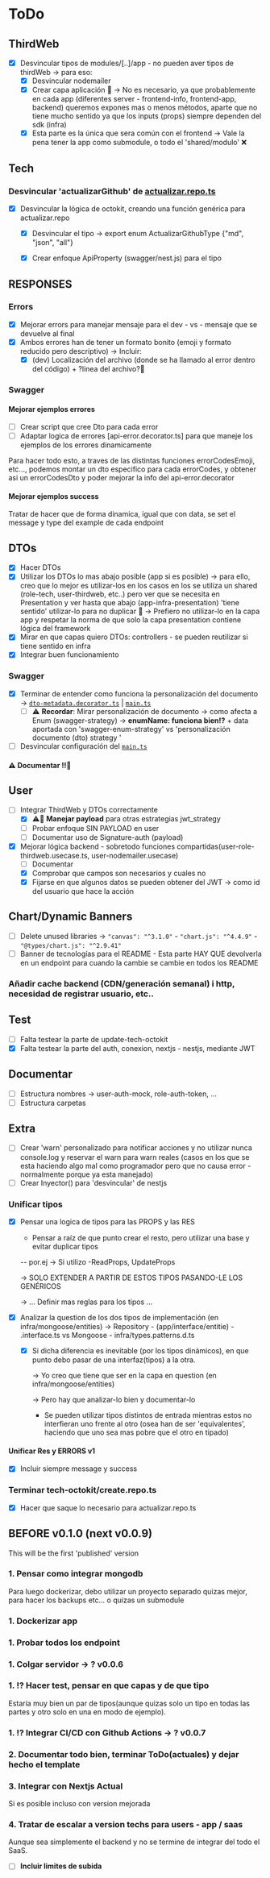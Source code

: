 # ToDo
## ThirdWeb
- [x] Desvincular tipos de modules/[..]/app - no pueden aver tipos de thirdWeb -> para eso:
  - [x] Desvincular nodemailer
  - [x] Crear capa aplicación 🤔 -> No es necesario, ya que probablemente en cada app (diferentes server - frontend-info, frontend-app, backend) queremos expones mas o menos métodos, aparte que no tiene mucho sentido ya que los inputs (props) siempre dependen del sdk (infra)
  - [x] Esta parte es la única que sera común con el frontend ->  Vale la pena tener la app como submodule, o todo el 'shared/modulo' ❌
## Tech
### Desvincular 'actualizarGithub' de [actualizar.repo.ts](../src/modules/tech/infrastructure/tech-octokit/actualizar.repo.ts)
- [x] Desvincular la lógica de octokit, creando una función genérica para actualizar.repo
  - [x] Desvincular el tipo -> export enum ActualizarGithubType {"md", "json", "all"}
  - [x] Crear enfoque ApiProperty (swagger/nest.js) para el tipo



## RESPONSES
### Errors
- [x] Mejorar errors para manejar mensaje para el dev - vs - mensaje que se devuelve al final
- [x] Ambos errores han de tener un formato bonito (emoji y formato reducido pero descriptivo) -> Incluir:
  - [x] (dev) Localización del archivo (donde se ha llamado al error dentro del código) + ?linea del archivo?🤔
### Swagger
#### Mejorar ejemplos errores
- [ ] Crear script que cree Dto para cada error
- [ ] Adaptar logica de errores [api-error.decorator.ts] para que maneje los ejemplos de los errores dinamicamente

Para hacer todo esto, a traves de las distintas funciones errorCodesEmoji, etc..., podemos montar un dto especifico para cada errorCodes, y obtener asi un errorCodesDto y poder mejorar la info del api-error.decorator
#### Mejorar ejemplos success
Tratar de hacer que de forma dinamica, igual que con data, se set el message y type del example de cada endpoint
## DTOs
- [x] Hacer DTOs
- [x] Utilizar los DTOs lo mas abajo posible (app si es posible) -> para ello, creo que lo mejor es utilizar-los en los casos en los se utiliza un shared (role-tech, user-thirdweb, etc..) pero ver que se necesita en Presentation y ver hasta que abajo (app-infra-presentation) 'tiene sentido' utilizar-lo para no duplicar 🤔 -> Prefiero no utilizar-lo en la capa app y respetar la norma de que solo la capa presentation contiene lógica del framework
- [x] Mirar en que capas quiero DTOs: controllers - se pueden reutilizar si tiene sentido en infra
- [x] Integrar buen funcionamiento
### Swagger
- [x] Terminar de entender como funciona la personalización del documento -> [`dto-metadata.decorator.ts`](../src/shareds/swagger/dto-metadata.decorator.ts) | [`main.ts`](../src/main.ts)
  - [ ] ⚠️ **Recordar**: Mirar personalización de documento -> como afecta a Enum (swagger-strategy) -> **enumName: funciona bien⁉️** + data aportada con 'swagger-enum-strategy' vs 'personalización documento (dto) strategy '
- [ ] Desvincular configuración del [`main.ts`](../src/main.ts) 
#### ⚠️ Documentar ‼️🧠
## User
- [ ] Integrar ThirdWeb y DTOs correctamente
  - [x] ⚠️🧠 **Manejar payload** para otras estrategias jwt_strategy
  - [ ] Probar enfoque SIN PAYLOAD en user
  - [ ] Documentar uso de Signature-auth (payload)
- [x] Mejorar lógica backend - sobretodo funciones compartidas(user-role-thirdweb.usecase.ts, user-nodemailer.usecase)
  - [ ] Documentar
  - [x] Comprobar que campos son necesarios y cuales no
  - [x] Fijarse en que algunos datos se pueden obtener del JWT -> como id del usuario que hace la acción
## Chart/Dynamic Banners
- [ ] Delete unused libraries -> `"canvas": "^3.1.0"` - `"chart.js": "^4.4.9"` - `"@types/chart.js": "^2.9.41"`
- [ ] Banner de tecnologías para el README - Esta parte HAY QUE devolverla en un endpoint para cuando la cambie se cambie en todos los README
### Añadir cache backend (CDN/generación semanal) i http, necesidad de registrar usuario, etc..
## Test
- [ ] Falta testear la parte de update-tech-octokit
- [x] Falta testear la parte del auth, conexion, nextjs - nestjs, mediante JWT
## Documentar
- [ ] Estructura nombres -> user-auth-mock, role-auth-token, ...
- [ ] Estructura carpetas
## Extra
- [ ] Crear 'warn' personalizado para notificar acciones y no utilizar nunca console.log y reservar el warn para warn reales (casos en los que se esta haciendo algo mal como programador pero que no causa error - normalmente porque ya esta manejado)
- [ ] Crear Inyector() para 'desvincular' de nestjs
### Unificar tipos
- [x] Pensar una logica de tipos para las PROPS y las RES
    - Pensar a raíz de que punto crear el resto, pero utilizar una base y evitar duplicar tipos 

    -- por.ej -> Si utilizo -ReadProps, UpdateProps

    -> SOLO EXTENDER A PARTIR DE ESTOS TIPOS PASANDO-LE LOS GENÉRICOS
     
    -> ... Definir mas reglas para los tipos ...
- [x] Analizar la question de los dos tipos de implementación (en infra/mongoose/entities) -> <Entitie>Repository - (app/interface/entitie) - <entite>.interface.ts vs Mongoose<Pattern> - infra/types.patterns.d.ts
    - [x] Si dicha diferencia es inevitable (por los tipos dinámicos), en que punto debo pasar de una interfaz(tipos) a la otra.
        
        -> Yo creo que tiene que ser en la capa en question (en infra/mongoose/entities)
        
        -> Pero hay que analizar-lo bien y documentar-lo

        - Se pueden utilizar tipos distintos de entrada mientras estos no interfieran uno frente al otro (osea han de ser 'equivalentes', haciendo que uno sea mas pobre que el otro en tipado)
#### Unificar Res y ERRORS v1 
- [x] Incluir siempre message y success

### Terminar tech-octokit/create.repo.ts
- [x] Hacer que saque lo necesario para actualizar.repo.ts
## BEFORE v0.1.0 (next v0.0.9)
This will be the first 'published' version
### 1. Pensar como integrar mongodb
Para luego dockerizar, debo utilizar un proyecto separado quizas mejor, para hacer los backups etc... o quizas un submodule
### 1. Dockerizar app 
### 1. Probar todos los endpoint
### 1. Colgar servidor -> ? v0.0.6
### 1. ⁉️ Hacer test, pensar en que capas y de que tipo
Estaría muy bien un par de tipos(aunque quizas solo un tipo en todas las partes y otro solo en una en modo de ejemplo).
### 1. ⁉️ Integrar CI/CD con Github Actions -> ? v0.0.7
### 2. Documentar todo bien, terminar ToDo(actuales) y dejar hecho el template
### 3. Integrar con Nextjs Actual
Si es posible incluso con version mejorada
### 4. Tratar de escalar a version techs para users - app / saas
Aunque sea simplemente el backend y no se termine de integrar del todo el SaaS.
- [ ] **Incluir limites de subida**